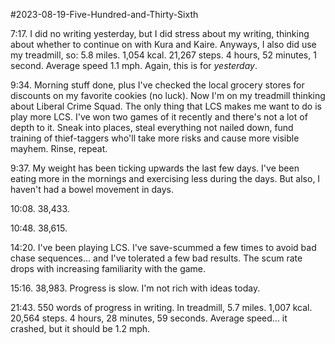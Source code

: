 #2023-08-19-Five-Hundred-and-Thirty-Sixth

7:17.  I did no writing yesterday, but I did stress about my writing, thinking about whether to continue on with Kura and Kaire.  Anyways, I also did use my treadmill, so: 5.8 miles. 1,054 kcal.   21,267 steps.  4 hours, 52 minutes, 1 second.  Average speed 1.1 mph.  Again, this is for *yesterday*.

9:34.  Morning stuff done, plus I've checked the local grocery stores for discounts on my favorite cookies (no luck).  Now I'm on my treadmill thinking about Liberal Crime Squad.  The only thing that LCS makes me want to do is play more LCS.  I've won two games of it recently and there's not a lot of depth to it.  Sneak into places, steal everything not nailed down, fund training of thief-taggers who'll take more risks and cause more visible mayhem.  Rinse, repeat.

9:37.  My weight has been ticking upwards the last few days.  I've been eating more in the mornings and exercising less during the days.  But also, I haven't had a bowel movement in days.

10:08.  38,433.

10:48.  38,615.

14:20.  I've been playing LCS.  I've save-scummed a few times to avoid bad chase sequences... and I've tolerated a few bad results.  The scum rate drops with increasing familiarity with the game.

15:16.  38,983.  Progress is slow.  I'm not rich with ideas today.

21:43.  550 words of progress in writing.  In treadmill, 5.7 miles.  1,007 kcal.  20,564 steps.  4 hours, 28 minutes, 59 seconds.  Average speed... it crashed, but it should be 1.2 mph.